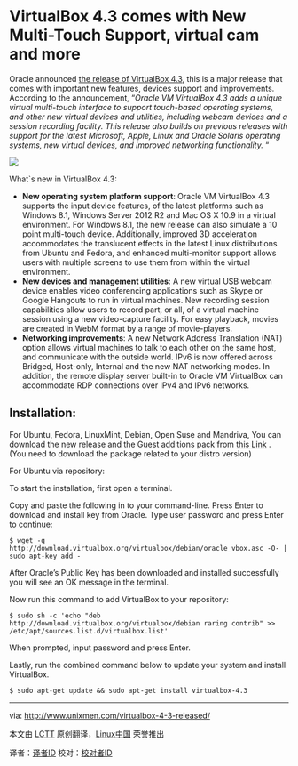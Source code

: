 VirtualBox 4.3 comes with New Multi-Touch Support, virtual cam and more
================================================================================
Oracle announced [the release of VirtualBox 4.3][1], this is a major release that comes with important new features, devices support and improvements. According to the announcement, “*Oracle VM VirtualBox 4.3 adds a unique virtual multi-touch interface to support touch-based operating systems, and other new virtual devices and utilities, including webcam devices and a session recording facility. This release also builds on previous releases with support for the latest Microsoft, Apple, Linux and Oracle Solaris operating systems, new virtual devices, and improved networking functionality.* “

![](http://180016988.r.cdn77.net/wp-content/uploads/2013/06/VirtualBox.png)

What`s new in VirtualBox 4.3:

- **New operating system platform support**: Oracle VM VirtualBox 4.3 supports the input device features, of the latest platforms such as Windows 8.1, Windows Server 2012 R2 and Mac OS X 10.9 in a virtual environment. For Windows 8.1, the new release can also simulate a 10 point multi-touch device. Additionally, improved 3D acceleration accommodates the translucent effects in the latest Linux distributions from Ubuntu and Fedora, and enhanced multi-monitor support allows users with multiple screens to use them from within the virtual environment.
- **New devices and management utilities**: A new virtual USB webcam device enables video conferencing applications such as Skype or Google Hangouts to run in virtual machines. New recording session capabilities allow users to record part, or all, of a virtual machine session using a new video-capture facility. For easy playback, movies are created in WebM format by a range of movie-players.
- **Networking improvements**: A new Network Address Translation (NAT) option allows virtual machines to talk to each other on the same host, and communicate with the outside world. IPv6 is now offered across Bridged, Host-only, Internal and the new NAT networking modes. In addition, the remote display server built-in to Oracle VM VirtualBox can accommodate RDP connections over IPv4 and IPv6 networks.

## Installation: ##

For Ubuntu, Fedora, LinuxMint, Debian, Open Suse and Mandriva, You can download the new release and the Guest additions pack from [this Link][2] . (You need to download the package related to your distro version)

For Ubuntu via repository:

To start the installation, first open a terminal.

Copy and paste the following in to your command-line. Press Enter to download and install key from Oracle. Type user password and press Enter to continue:

    $ wget -q http://download.virtualbox.org/virtualbox/debian/oracle_vbox.asc -O- | sudo apt-key add -

After Oracle’s Public Key has been downloaded and installed successfully you will see an OK message in the terminal.

Now run this command to add VirtualBox to your repository:

    $ sudo sh -c 'echo "deb http://download.virtualbox.org/virtualbox/debian raring contrib" >> /etc/apt/sources.list.d/virtualbox.list'

When prompted, input password and press Enter.

Lastly, run the combined command below to update your system and install VirtualBox.

    $ sudo apt-get update && sudo apt-get install virtualbox-4.3

--------------------------------------------------------------------------------

via: http://www.unixmen.com/virtualbox-4-3-released/

本文由 [LCTT](https://github.com/LCTT/TranslateProject) 原创翻译，[Linux中国](http://linux.cn/) 荣誉推出

译者：[译者ID](https://github.com/译者ID) 校对：[校对者ID](https://github.com/校对者ID)

[1]:http://www.oracle.com/us/corporate/press/2033376?rssid=rss_ocom_pr
[2]:http://www.oracle.com/technetwork/server-storage/virtualbox/downloads/index.html?ssSourceSiteId=ocomen#vboxhttp://